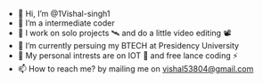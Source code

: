 - 👋 Hi, I’m @1Vishal-singh1 
- 👀 I’m a intermediate coder 
- 🤵 I work on solo projects 🛰 and do a little video editing 📽 
- 🌱 I’m currently persuing my BTECH at Presidency University
- 🔎 My personal intrests are on IOT 🤖 and free lance coding ⚡
- 📫 How to reach me? by mailing me on vishal53804@gmail.com

<!---
1Vishal-singh1/1Vishal-singh1 is a ✨ special ✨ repository because its `README.md` (this file) appears on your GitHub profile.
You can click the Preview link to take a look at your changes.
--->
